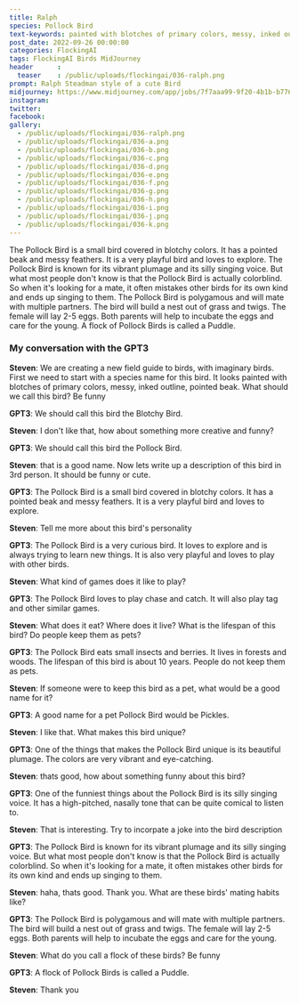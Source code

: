```yaml
---
title: Ralph
species: Pollock Bird
text-keywords: painted with blotches of primary colors, messy, inked outline, pointed beak
post_date: 2022-09-26 00:00:00
categories: FlockingAI
tags: FlockingAI Birds MidJourney 
header      :
  teaser    : /public/uploads/flockingai/036-ralph.png
prompt: Ralph Steadman style of a cute Bird
midjourney: https://www.midjourney.com/app/jobs/7f7aaa99-9f20-4b1b-b776-408ef9711809
instagram: 
twitter: 
facebook: 
gallery: 
  - /public/uploads/flockingai/036-ralph.png
  - /public/uploads/flockingai/036-a.png
  - /public/uploads/flockingai/036-b.png
  - /public/uploads/flockingai/036-c.png
  - /public/uploads/flockingai/036-d.png
  - /public/uploads/flockingai/036-e.png
  - /public/uploads/flockingai/036-f.png
  - /public/uploads/flockingai/036-g.png
  - /public/uploads/flockingai/036-h.png
  - /public/uploads/flockingai/036-i.png
  - /public/uploads/flockingai/036-j.png
  - /public/uploads/flockingai/036-k.png
---
```


The Pollock Bird is a small bird covered in blotchy colors. It has a pointed beak and messy feathers. It is a very playful bird and loves to explore. The Pollock Bird is known for its vibrant plumage and its silly singing voice. But what most people don't know is that the Pollock Bird is actually colorblind. So when it's looking for a mate, it often mistakes other birds for its own kind and ends up singing to them. The Pollock Bird is polygamous and will mate with multiple partners. The bird will build a nest out of grass and twigs. The female will lay 2-5 eggs. Both parents will help to incubate the eggs and care for the young. A flock of Pollock Birds is called a Puddle.

### My conversation with the GPT3

**Steven**: We are creating a new field guide to birds, with imaginary birds. First we need to start with a species name for this bird. It looks painted with blotches of primary colors, messy, inked outline, pointed beak. What should we call this bird? Be funny

**GPT3**: We should call this bird the Blotchy Bird.

**Steven**: I don't like that, how about something more creative and funny?

**GPT3**: We should call this bird the Pollock Bird.

**Steven**: that is a good name. Now lets write up a description of this bird in 3rd person. It should be funny or cute.

**GPT3**: The Pollock Bird is a small bird covered in blotchy colors. It has a pointed beak and messy feathers. It is a very playful bird and loves to explore.

**Steven**: Tell me more about this bird's personality

**GPT3**: The Pollock Bird is a very curious bird. It loves to explore and is always trying to learn new things. It is also very playful and loves to play with other birds.

**Steven**: What kind of games does it like to play?

**GPT3**: The Pollock Bird loves to play chase and catch. It will also play tag and other similar games.

**Steven**: What does it eat? Where does it live? What is the lifespan of this bird? Do people keep them as pets?

**GPT3**: The Pollock Bird eats small insects and berries. It lives in forests and woods. The lifespan of this bird is about 10 years. People do not keep them as pets.

**Steven**: If someone were to keep this bird as a pet, what would be a good name for it?

**GPT3**: A good name for a pet Pollock Bird would be Pickles.

**Steven**: I like that. What makes this bird unique?

**GPT3**: One of the things that makes the Pollock Bird unique is its beautiful plumage. The colors are very vibrant and eye-catching.

**Steven**: thats good, how about something funny about this bird?

**GPT3**: One of the funniest things about the Pollock Bird is its silly singing voice. It has a high-pitched, nasally tone that can be quite comical to listen to.

**Steven**: That is interesting. Try to incorpate a joke into the bird description

**GPT3**: The Pollock Bird is known for its vibrant plumage and its silly singing voice. But what most people don't know is that the Pollock Bird is actually colorblind. So when it's looking for a mate, it often mistakes other birds for its own kind and ends up singing to them.

**Steven**: haha, thats good. Thank you. What are these birds' mating habits like?

**GPT3**: The Pollock Bird is polygamous and will mate with multiple partners. The bird will build a nest out of grass and twigs. The female will lay 2-5 eggs. Both parents will help to incubate the eggs and care for the young.

**Steven**: What do you call a flock of these birds? Be funny

**GPT3**: A flock of Pollock Birds is called a Puddle.

**Steven**: Thank you
